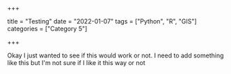 +++

title = "Testing"
date = "2022-01-07"
tags = ["Python", "R", "GIS"]
categories = ["Category 5"]

+++

Okay I just wanted to see if this would work or not. I need to add something like this but I'm not sure if I like it this way or not

